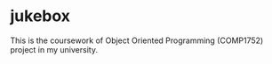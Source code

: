 # jukebox
This is the coursework of Object Oriented Programming (COMP1752) project in my university.
